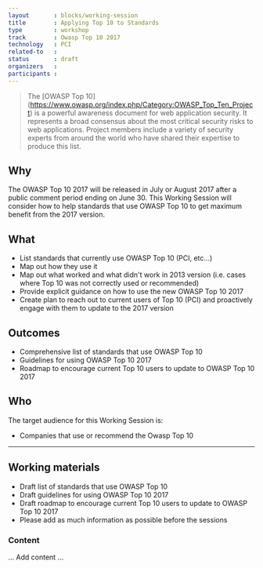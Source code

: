 ```yaml
---
layout       : blocks/working-session
title        : Applying Top 10 to Standards
type         : workshop
track        : Owasp Top 10 2017
technology   : PCI
related-to   :
status       : draft
organizers   :
participants :
---
```


>The [OWASP Top 10] (https://www.owasp.org/index.php/Category:OWASP_Top_Ten_Project) is a powerful awareness document for web application security. It represents a broad consensus about the most critical security risks to web applications. Project members include a variety of security experts from around the world who have shared their expertise to produce this list.

## Why

The OWASP Top 10 2017 will be released in July or August 2017 after a public comment period ending on June 30. This Working Session will consider how to help standards that use OWASP Top 10 to get maximum benefit from the 2017 version. 

## What

 - List standards that currently use OWASP Top 10 (PCI, etc...)
 - Map out how they use it
 - Map out what worked and what didn't work in 2013 version (i.e. cases where Top 10 was not correctly used or recommended)
 - Provide explicit guidance on how to use the new OWASP Top 10 2017
 - Create plan to reach out to current users of Top 10 (PCI) and proactively engage with them to update to the 2017 version
 
## Outcomes

- Comprehensive list of standards that use OWASP Top 10
- Guidelines for using OWASP Top 10 2017
- Roadmap to encourage current Top 10 users to update to OWASP Top 10 2017

## Who

The target audience for this Working Session is:

 - Companies that use or recommend the Owasp Top 10
 
 --- 

## Working materials

- Draft list of standards that use OWASP Top 10
- Draft guidelines for using OWASP Top 10 2017
- Draft roadmap to encourage current Top 10 users to update to OWASP Top 10 2017
- Please add as much information as possible before the sessions

### Content

... Add content ...
